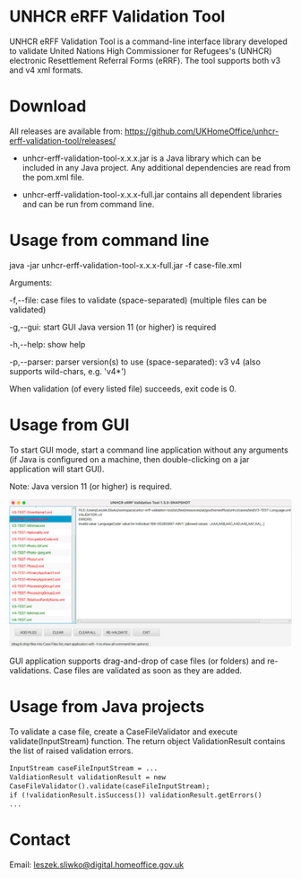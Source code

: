 # UNHCR eRFF Validation Tool

UNHCR eRFF Validation Tool is a command-line interface library developed to validate United Nations High Commissioner for Refugees's (UNHCR) electronic Resettlement Referral Forms (eRRF). The tool supports both v3 and v4 xml formats.

# Download

All releases are available from:
https://github.com/UKHomeOffice/unhcr-erff-validation-tool/releases/

* unhcr-erff-validation-tool-x.x.x.jar is a Java library which can be included in any Java project. Any additional dependencies are read from the pom.xml file.

* unhcr-erff-validation-tool-x.x.x-full.jar contains all dependent libraries and can be run from command line.


# Usage from command line
java -jar unhcr-erff-validation-tool-x.x.x-full.jar -f case-file.xml

Arguments:

-f,--file: case files to validate (space-separated)
(multiple files can be validated)

-g,--gui: start GUI
Java version 11 (or higher) is required

-h,--help: show help

-p,--parser: parser version(s) to use (space-separated): v3 v4 (also supports wild-chars, e.g. 'v4*')

When validation (of every listed file) succeeds, exit code is 0.

# Usage from GUI
To start GUI mode, start a command line application without any arguments (if Java is configured on a machine, then double-clicking on a jar application will start GUI).

Note: Java version 11 (or higher) is required.

![Usage GUI 1](readme-usage-gui-1.jpg?raw=true "Usage GUI 1")

GUI application supports drag-and-drop of case files (or folders) and re-validations. Case files are validated as soon as they are added.


# Usage from Java projects

To validate a case file, create a CaseFileValidator and execute validate(InputStream) function. The return object ValidationResult contains the list of raised validation errors.
```
InputStream caseFileInputStream = ...
ValdiationResult validationResult = new CaseFileValidator().validate(caseFileInputStream);
if (!validationResult.isSuccess()) validationResult.getErrors()
...
```

# Contact
Email: leszek.sliwko@digital.homeoffice.gov.uk